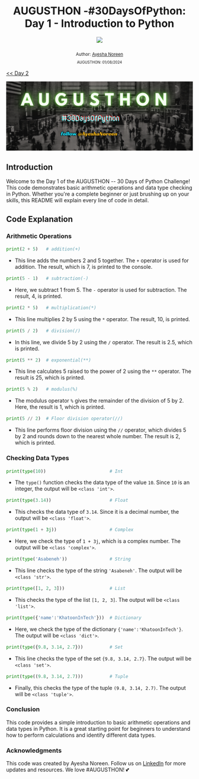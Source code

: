 <div align="center">
  <h1> AUGUSTHON -#30DaysOfPython: Day 1 - Introduction to Python</h1>
  <a class="header-badge" target="_blank" href="https://www.linkedin.com/in/khatoonintech/">
  <img src="https://img.shields.io/badge/style--5eba00.svg?label=LinkedIn&logo=linkedin&style=social">
  </a>
  

<sub>Author:
<a href="https://www.linkedin.com/in/Khatoonintech/" target="_blank">Ayesha Noreen</a><br>
<small> AUGUSTHON: 01/08/2024 </small>
</sub>

</div>

[<< Day 2](../02_08_2024_keywords&variables/02_variables_builtin_functions.md) 

![30DaysOfPython](../images/AUGUSTHON_Cover.jpg)

## Introduction

Welcome to the Day 1 of the AUGUSTHON -- 30 Days of Python Challenge! This code demonstrates basic arithmetic operations and data type checking in Python. Whether you're a complete beginner or just brushing up on your skills, this README will explain every line of code in detail.

## Code Explanation

### Arithmetic Operations

```python
print(2 + 5)   # addition(+)
```
- This line adds the numbers 2 and 5 together. The `+` operator is used for addition. The result, which is 7, is printed to the console.

```python
print(5 - 1)   # subtraction(-)
```
- Here, we subtract 1 from 5. The `-` operator is used for subtraction. The result, 4, is printed.

```python
print(2 * 5)   # multiplication(*)
```
- This line multiplies 2 by 5 using the `*` operator. The result, 10, is printed.

```python
print(5 / 2)   # division(/)
```
- In this line, we divide 5 by 2 using the `/` operator. The result is 2.5, which is printed.

```python
print(5 ** 2)  # exponential(**)
```
- This line calculates 5 raised to the power of 2 using the `**` operator. The result is 25, which is printed.

```python
print(5 % 2)   # modulus(%)
```
- The modulus operator `%` gives the remainder of the division of 5 by 2. Here, the result is 1, which is printed.

```python
print(5 // 2)  # Floor division operator(//)
```
- This line performs floor division using the `//` operator, which divides 5 by 2 and rounds down to the nearest whole number. The result is 2, which is printed.

### Checking Data Types

```python
print(type(10))                        # Int
```
- The `type()` function checks the data type of the value `10`. Since `10` is an integer, the output will be `<class 'int'>`.

```python
print(type(3.14))                      # Float
```
- This checks the data type of `3.14`. Since it is a decimal number, the output will be `<class 'float'>`.

```python
print(type(1 + 3j))                    # Complex
```
- Here, we check the type of `1 + 3j`, which is a complex number. The output will be `<class 'complex'>`.

```python
print(type('Asabeneh'))                # String
```
- This line checks the type of the string `'Asabeneh'`. The output will be `<class 'str'>`.

```python
print(type([1, 2, 3]))                 # List
```
- This checks the type of the list `[1, 2, 3]`. The output will be `<class 'list'>`.

```python
print(type({'name':'KhatoonInTech'}))  # Dictionary
```
- Here, we check the type of the dictionary `{'name':'KhatoonInTech'}`. The output will be `<class 'dict'>`.

```python
print(type({9.8, 3.14, 2.7}))          # Set
```
- This line checks the type of the set `{9.8, 3.14, 2.7}`. The output will be `<class 'set'>`.

```python
print(type((9.8, 3.14, 2.7)))          # Tuple
```
- Finally, this checks the type of the tuple `(9.8, 3.14, 2.7)`. The output will be `<class 'tuple'>`.

### Conclusion

This code provides a simple introduction to basic arithmetic operations and data types in Python. It is a great starting point for beginners to understand how to perform calculations and identify different data types.

### Acknowledgments

This code was created by Ayesha Noreen. Follow us on [LinkedIn](https://www.linkedin.com/in/khatoonintech) for more updates and resources. We love #AUGUSTHON! 💕
